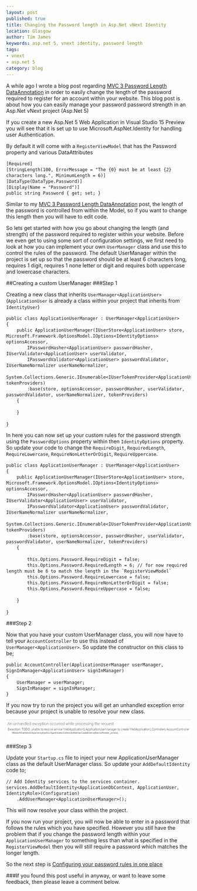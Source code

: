 ```yaml
---
layout: post
published: true
title: Changing the Password length in Asp.Net vNext Identity
location: Glasgow
author: Tim James
keywords: asp.net 5, vnext identity, password length
tags:
- vnext
- asp.net 5
category: blog
---
```


A while ago I wrote a blog post regarding [MVC 3 Password Length DataAnnotation](http://timjames.me/mvc-3-password-length-dataannotation/) in order to easily change the length of the password required to register for an account within your website. 
This blog post is about how you can easily manage your password password strength in an Asp.Net vNext project (Asp.Net 5)

If you create a new Asp.Net 5 Web Application in Visual Studio 15 Preview you will see that it is set up to use Microsoft.AspNet.Identity for handling user Authentication.

By default it will come with a `RegisterViewModel` that has the Password property and various DataAttributes

    [Required]
    [StringLength(100, ErrorMessage = "The {0} must be at least {2} characters long.", MinimumLength = 6)]
    [DataType(DataType.Password)]
    [Display(Name = "Password")]
    public string Password { get; set; }

Similar to my [MVC 3 Password Length DataAnnotation](http://timjames.me/mvc-3-password-length-dataannotation/) post, the length of the password is controlled from within the Model, so if you want to change this length then you will have to edit code.

<!--excerpt-->

So lets get started with how you go about changing the length (and strength) of the password required to register within your website. Before we even get to using some sort of configuration settings, we first need to look at how you can implement your own `UserManager` class and use this to control the rules of the password.
The default UserManager within the project is set up so that the password should be at least 6 characters long, requires 1 digit, requires 1 none letter or digit and requires both uppercase and lowercase characters.

##Creating a custom UserManager
###Step 1

Creating a new class that inherits `UserManager<ApplicationUser>` (`ApplicationUser` is already a class within your project that inherits from `IdentityUser`)

    public class ApplicationUserManager : UserManager<ApplicationUser>
    {
        public ApplicationUserManager(IUserStore<ApplicationUser> store, Microsoft.Framework.OptionsModel.IOptions<IdentityOptions> optionsAccessor,
            IPasswordHasher<ApplicationUser> passwordHasher, IUserValidator<ApplicationUser> userValidator,
            IPasswordValidator<ApplicationUser> passwordValidator, IUserNameNormalizer userNameNormalizer, 
            System.Collections.Generic.IEnumerable<IUserTokenProvider<ApplicationUser>> tokenProviders)
            :base(store, optionsAccessor, passwordHasher, userValidator, passwordValidator, userNameNormalizer, tokenProviders)
        {
                
        }
        
    }

In here you can now set up your custom rules for the password strength using the `PasswordOptions` property within then `IdentityOptions` property. 
So update your code to change the `RequireDigit`, `RequiredLength`, `RequireLowercase`, `RequireNonLetterOrDigit`, `RequireUppercase`.

    public class ApplicationUserManager : UserManager<ApplicationUser>
    {
        public ApplicationUserManager(IUserStore<ApplicationUser> store, Microsoft.Framework.OptionsModel.IOptions<IdentityOptions> optionsAccessor,
            IPasswordHasher<ApplicationUser> passwordHasher, IUserValidator<ApplicationUser> userValidator,
            IPasswordValidator<ApplicationUser> passwordValidator, IUserNameNormalizer userNameNormalizer, 
            System.Collections.Generic.IEnumerable<IUserTokenProvider<ApplicationUser>> tokenProviders)
            :base(store, optionsAccessor, passwordHasher, userValidator, passwordValidator, userNameNormalizer, tokenProviders)
        {

            this.Options.Password.RequireDigit = false;
            this.Options.Password.RequiredLength = 6; // for now required length must be 6 to match the length in the `RegisterViewModel`
            this.Options.Password.RequireLowercase = false;
            this.Options.Password.RequireNonLetterOrDigit = false;
            this.Options.Password.RequireUppercase = false;     
                
        }
        
    }

###Step 2

Now that you have your custom UserManager class, you will now have to tell your `AccountController` to use this instead of `UserManager<ApplicationUser>`. So update the constructor on this class to be;

    public AccountController(ApplicationUserManager userManager, SignInManager<ApplicationUser> signInManager)
    {
        UserManager = userManager;
        SignInManager = signInManager;
    }

If you now try to run the project you will get an unhandled exception error because your project is unable to resolve your new class.

![Unhandled Exception](/img/vnext/password-strength/unhandled-exception.jpg)

###Step 3

Update your `Startup.cs` file to inject your new ApplicationUserManager class as the default UserManager class. So update your `AddDefaultIdentity` code to;

    // Add Identity services to the services container.
    services.AddDefaultIdentity<ApplicationDbContext, ApplicationUser, IdentityRole>(Configuration)
        .AddUserManager<ApplicationUserManager>(); 

This will now resolve your class within the project.

If you now run your project, you will now be able to enter in a password that follows the rules which you have specified. 
However you still have the problem that if you change the password length within your `ApplicationUserManager` to something less than what is specified in the `RegisterViewModel` then you will still require a password which matches the longer length.

So the next step is [Configuring your password rules in one place](/blog/2014/12/04/configuring-password-strength-vnext/)

###If you found this post useful in anyway, or want to leave some feedback, then please leave a comment below.



